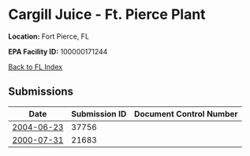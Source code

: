 # Cargill Juice - Ft. Pierce Plant

**Location:** Fort Pierce, FL

**EPA Facility ID:** 100000171244

[Back to FL Index](../../index.md)

## Submissions

| Date | Submission ID | Document Control Number |
|------|--------------|-------------------------|
| [2004-06-23](submissions/37756.md) | 37756 |  |
| [2000-07-31](submissions/21683.md) | 21683 |  |
